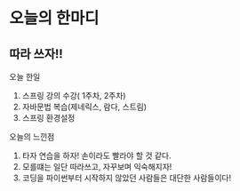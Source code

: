 # 오늘의 한마디
## 따라 쓰자!!

오늘 한일
1. 스프링 강의 수강( 1주차, 2주차)
2. 자바문법 복습(제네릭스, 람다, 스트림)
3. 스프링 환경설정

오늘의 느낀점
1. 타자 연습을 하자! 손이라도 빨라야 할 것 같다.
2. 모를떄는 일단 따라쓰고, 자꾸보며 익숙해지자!
3. 코딩을 파이썬부터 시작하지 않았던 사람들은 대단한 사람들이다!
